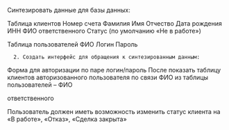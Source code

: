 Синтезировать данные для базы данных:

Таблица клиентов
Номер счета
Фамилия
Имя
Отчество
Дата рождения
ИНН
ФИО ответственного
Статус (по умолчанию «Не в работе»)


Таблица пользователей
ФИО
Логин
Пароль


      2. Создать интерфейс для обращения к синтезированным данным:

Форма для авторизации по паре логин/пароль
После показать таблицу клиентов авторизованного
пользователя по связи ФИО из таблицы пользователей – ФИО

ответственного

Пользователь должен иметь возможность изменить статус
клиента на «В работе», «Отказ», «Сделка закрыта»

